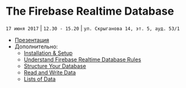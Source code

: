 # The Firebase Realtime Database
`17 июня 2017` | `12.30 - 15.20` | `ул. Скрыганова 14, эт. 5, ауд. 53/1`

* [Презентация](https://github.com/LisKorzun/learning-js__from-scratch-to-expert/blob/master/seminar_16/lecture/presentation/JS22_Firebase_Database.pdf)
* Дополнительно:
    * [Installation & Setup](https://firebase.google.com/docs/database/web/start)
    * [Understand Firebase Realtime Database Rules](https://firebase.google.com/docs/database/security/)
    * [Structure Your Database](https://firebase.google.com/docs/database/web/structure-data)
    * [Read and Write Data](https://firebase.google.com/docs/database/web/read-and-write)
    * [Lists of Data](https://firebase.google.com/docs/database/web/lists-of-data)

